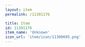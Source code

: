 ```yaml
---
layout: item
permalink: /11301176

title: Item
id: 11301176
item_name: 'Unknown'
icon_url: 'item/icon/11300695.png'
---
```

